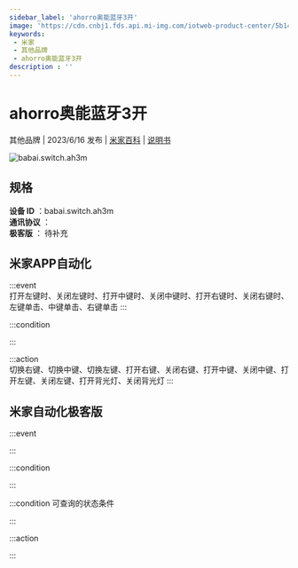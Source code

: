 ```yaml
---
sidebar_label: 'ahorro奥能蓝牙3开'
image: 'https://cdn.cnbj1.fds.api.mi-img.com/iotweb-product-center/5b14a15d439763957b3f593d2731da7d_1682303068677.png?GalaxyAccessKeyId=AKVGLQWBOVIRQ3XLEW&Expires=9223372036854775807&Signature=KrUva1OxW6M/h80MEFWZrx6RLDE='
keywords: 
 - 米家
 - 其他品牌
 - ahorro奥能蓝牙3开
description : ''
---
```

# ahorro奥能蓝牙3开

其他品牌 | 2023/6/16 发布 | [米家百科](https://home.mi.com/webapp/content/baike/product/index.html?model=babai.switch.ah3m) | [说明书](https://home.mi.com/views/introduction.html?model=babai.switch.ah3m&region=cn)

![babai.switch.ah3m](https://cdn.cnbj1.fds.api.mi-img.com/iotweb-product-center/5b14a15d439763957b3f593d2731da7d_1682303068677.png?GalaxyAccessKeyId=AKVGLQWBOVIRQ3XLEW&Expires=9223372036854775807&Signature=KrUva1OxW6M/h80MEFWZrx6RLDE=)

## 规格  
> 
**设备 ID** ：babai.switch.ah3m  
**通讯协议** ：  
**极客版**  ： 待补充 


## 米家APP自动化  

:::event  
打开左键时、关闭左键时、打开中键时、关闭中键时、打开右键时、关闭右键时、左键单击、中键单击、右键单击
:::

:::condition  

:::

:::action   
切换右键、切换中键、切换左键、打开右键、关闭右键、打开中键、关闭中键、打开左键、关闭左键、打开背光灯、关闭背光灯
:::

## 米家自动化极客版  

:::event  

:::

:::condition  

:::

:::condition 可查询的状态条件  

:::

:::action  

:::

        
